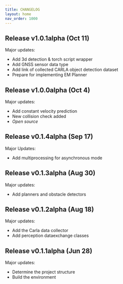 ```yaml
---
title: CHANGELOG
layout: home
nav_order: 1000
---
```

## Release v1.0.1alpha (Oct 11)

Major updates:

- Add 3d detection & torch script wrapper
- Add GNSS sensor data type
- Add link of collected CARLA object detection dataset
- Prepare for implementing EM Planner

## Release v1.0.0alpha (Oct 4)

Major updates:

- Add constant velocity prediction
- New collision check added
- *Open source*

## Release v0.1.4alpha (Sep 17)

Major Updates:

- Add multiprocessing for asynchronous mode

## Release v0.1.3alpha (Aug 30)

Major updates:

- Add planners and obstacle detectors

## Release v0.1.2alpha (Aug 18)

Major updates:

- Add the Carla data collector
- Add perception dataexchange classes

## Release v0.1.1alpha (Jun 28)

Major updates:

- Determine the project structure
- Build the environment
